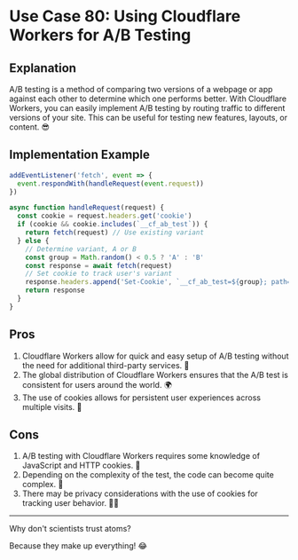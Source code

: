 # Use Case 80: Using Cloudflare Workers for A/B Testing

## Explanation

A/B testing is a method of comparing two versions of a webpage or app against each other to determine which one performs better. With Cloudflare Workers, you can easily implement A/B testing by routing traffic to different versions of your site. This can be useful for testing new features, layouts, or content. 😎

## Implementation Example

```javascript
addEventListener('fetch', event => {
  event.respondWith(handleRequest(event.request))
})

async function handleRequest(request) {
  const cookie = request.headers.get('cookie')
  if (cookie && cookie.includes(`__cf_ab_test`)) {
    return fetch(request) // Use existing variant
  } else {
    // Determine variant, A or B
    const group = Math.random() < 0.5 ? 'A' : 'B'
    const response = await fetch(request)
    // Set cookie to track user's variant
    response.headers.append('Set-Cookie', `__cf_ab_test=${group}; path=/`)
    return response
  }
}
```

## Pros

1. Cloudflare Workers allow for quick and easy setup of A/B testing without the need for additional third-party services. 🚀
2. The global distribution of Cloudflare Workers ensures that the A/B test is consistent for users around the world. 🌍
3. The use of cookies allows for persistent user experiences across multiple visits. 🍪

## Cons

1. A/B testing with Cloudflare Workers requires some knowledge of JavaScript and HTTP cookies. 🧠
2. Depending on the complexity of the test, the code can become quite complex. 🤔
3. There may be privacy considerations with the use of cookies for tracking user behavior. 🕵️‍♀️

---

Why don't scientists trust atoms?

Because they make up everything! 😂